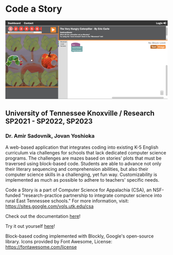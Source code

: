 # Code a Story

![Code a Story App Interface](assets/thumbnail.PNG)

## University of Tennessee Knoxville / Research SP2021 - SP2022, SP2023
### Dr. Amir Sadovnik, Jovan Yoshioka

A web-based application that integrates coding into existing K-5 English curriculum via challenges for schools that lack dedicated computer science programs. The challenges are mazes based on stories' plots that must be traversed using block-based code. Students are able to advance not only their literary sequencing and comprehension abilities, but also their computer science skills in a challenging, yet fun way. Customizability is implemented as much as possible to adhere to teachers' specific needs.

Code a Story is a part of Computer Science for Appalachia (CSA), an NSF-funded "research-practice partnership to integrate computer science into rural East Tennessee schools." For more information, visit: https://sites.google.com/vols.utk.edu/csa

Check out the documentation [here](https://github.com/jovanyoshioka/Code-a-Story/blob/master/documentation.pdf)!

Try it out yourself [here](https://codeastory.utk.edu/pages/dashboard.php)!

Block-based coding implemented with Blockly, Google's open-source library.
Icons provided by Font Awesome, License: https://fontawesome.com/license